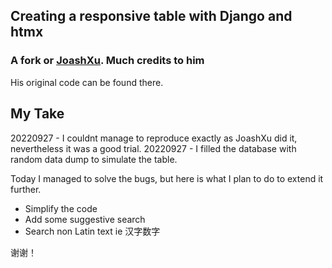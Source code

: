 ## Creating a responsive table with Django and htmx

### A fork or [JoashXu](https://github.com/joashxu/dj-htmx-fun/tree/main/djhtmxfun). Much credits to him

His original code can be found there.

## My Take

20220927  -  I couldnt manage to reproduce exactly as JoashXu did it, nevertheless it was a good trial.
20220927 -   I filled the database with random data dump to simulate the table.


Today I managed to solve the bugs, but here is what I plan to do to extend it further.

* Simplify the code
* Add some suggestive search
* Search non Latin text ie 汉字数字


谢谢！